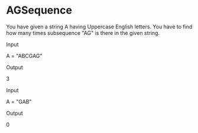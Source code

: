 # AGSequence
You have given a string A having Uppercase English letters.
You have to find how many times subsequence "AG" is there in the given string.


Input

A = "ABCGAG"

Output

3

Input

A = "GAB"

Output

0
